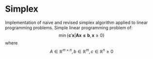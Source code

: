 # Simplex

Implementation of naive and revised simplex algorithm applied to linear programming problems. Simple linear programming problem of:
$$\min \{\mathbf{c}'\mathbf{x}| \mathbf{Ax \leq b}, \mathbf{x} \geq 0 \}$$
where $$A \in \mathbb{R}^{m \times n}, b\in \mathbb{R}^{m}, c\in \mathbb{R}^{n} \geq 0$$